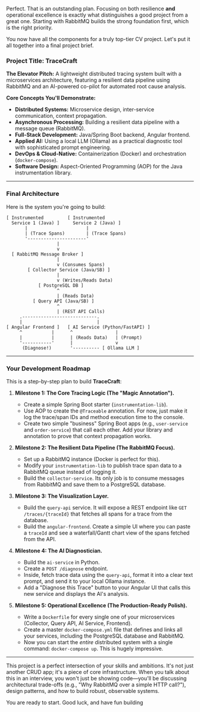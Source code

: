 Perfect. That is an outstanding plan. Focusing on both resilience **and** operational excellence is exactly what distinguishes a good project from a great one. Starting with RabbitMQ builds the strong foundation first, which is the right priority.

You now have all the components for a truly top-tier CV project. Let's put it all together into a final project brief.

### Project Title: **TraceCraft**

**The Elevator Pitch:** A lightweight distributed tracing system built with a microservices architecture, featuring a resilient data pipeline using RabbitMQ and an AI-powered co-pilot for automated root cause analysis.

**Core Concepts You'll Demonstrate:**

- **Distributed Systems:** Microservice design, inter-service communication, context propagation.
- **Asynchronous Processing:** Building a resilient data pipeline with a message queue (RabbitMQ).
- **Full-Stack Development:** Java/Spring Boot backend, Angular frontend.
- **Applied AI:** Using a local LLM (Ollama) as a practical diagnostic tool with sophisticated prompt engineering.
- **DevOps & Cloud-Native:** Containerization (Docker) and orchestration (`docker-compose`).
- **Software Design:** Aspect-Oriented Programming (AOP) for the Java instrumentation library.

---

### Final Architecture

Here is the system you're going to build:

```
[ Instrumented         [ Instrumented
  Service 1 (Java) ]     Service 2 (Java) ]
       |                      |
       | (Trace Spans)        | (Trace Spans)
       '----------------------'
                   |
                   v
  [ RabbitMQ Message Broker ]
                   |
                   v (Consumes Spans)
        [ Collector Service (Java/SB) ]
                   |
                   v (Writes/Reads Data)
            [ PostgreSQL DB ]
                   ^
                   | (Reads Data)
          [ Query API (Java/SB) ]
                   ^
                   | (REST API Calls)
     .----------------------------.
     |                            |
[ Angular Frontend ]   [ AI Service (Python/FastAPI) ]
     ^           |      ^                |
     |           |      | (Reads Data)   | (Prompt)
     '-----------'      |                v
      (Diagnose!)       '---------- [ Ollama LLM ]

```

---

### Your Development Roadmap

This is a step-by-step plan to build **TraceCraft**:

1.  **Milestone 1: The Core Tracing Logic (The "Magic Annotation").**

    - Create a simple Spring Boot starter (`instrumentation-lib`).
    - Use AOP to create the `@Traceable` annotation. For now, just make it log the trace/span IDs and method execution time to the console.
    - Create two simple "business" Spring Boot apps (e.g., `user-service` and `order-service`) that call each other. Add your library and annotation to prove that context propagation works.

2.  **Milestone 2: The Resilient Data Pipeline (The RabbitMQ Focus).**

    - Set up a RabbitMQ instance (Docker is perfect for this).
    - Modify your `instrumentation-lib` to publish trace span data to a RabbitMQ queue instead of logging it.
    - Build the `collector-service`. Its only job is to consume messages from RabbitMQ and save them to a PostgreSQL database.

3.  **Milestone 3: The Visualization Layer.**

    - Build the `query-api` service. It will expose a REST endpoint like `GET /traces/{traceId}` that fetches all spans for a trace from the database.
    - Build the `angular-frontend`. Create a simple UI where you can paste a `traceId` and see a waterfall/Gantt chart view of the spans fetched from the API.

4.  **Milestone 4: The AI Diagnostician.**

    - Build the `ai-service` in Python.
    - Create a `POST /diagnose` endpoint.
    - Inside, fetch trace data using the `query-api`, format it into a clear text prompt, and send it to your local Ollama instance.
    - Add a "Diagnose this Trace" button to your Angular UI that calls this new service and displays the AI's analysis.

5.  **Milestone 5: Operational Excellence (The Production-Ready Polish).**
    - Write a `Dockerfile` for every single one of your microservices (Collector, Query API, AI Service, Frontend).
    - Create a master `docker-compose.yml` file that defines and links all your services, including the PostgreSQL database and RabbitMQ.
    - Now you can start the _entire_ distributed system with a single command: `docker-compose up`. This is hugely impressive.

---

This project is a perfect intersection of your skills and ambitions. It's not just another CRUD app; it's a piece of core infrastructure. When you talk about this in an interview, you won't just be showing code—you'll be discussing architectural trade-offs (e.g., "Why RabbitMQ over a simple HTTP call?"), design patterns, and how to build robust, observable systems.

You are ready to start. Good luck, and have fun building
